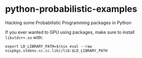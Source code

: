 # python-probabilistic-examples

Hacking some Probabilistic Programming packages in Python

If you ever wanted to GPU using packages, make sure to install `libstdc++.so` with:

```
export LD_LIBRARY_PATH=$(nix eval --raw nixpkgs.stdenv.cc.cc.lib)/lib:$LD_LIBRARY_PATH
```
